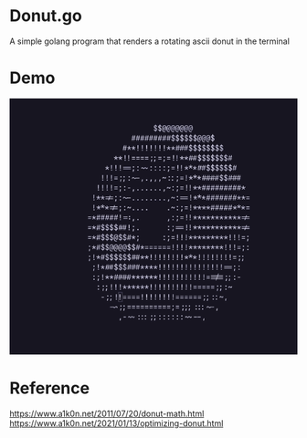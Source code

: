 # Donut.go
A simple golang program that renders a rotating ascii donut in the terminal

# Demo
![Demo](https://raw.githubusercontent.com/pranshu314/donut.go/main/donut.gif)

# Reference
https://www.a1k0n.net/2011/07/20/donut-math.html
https://www.a1k0n.net/2021/01/13/optimizing-donut.html
